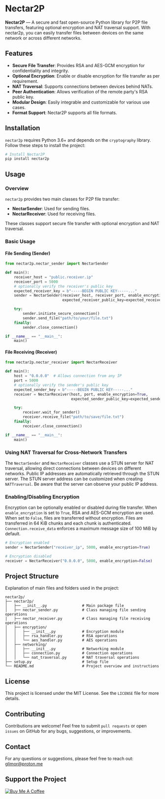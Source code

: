 
# Nectar2P

**Nectar2P** — A secure and fast open-source Python library for P2P file transfers, featuring optional encryption and NAT traversal support. With nectar2p, you can easily transfer files between devices on the same network or across different networks.

## Features

- **Secure File Transfer**: Provides RSA and AES-GCM encryption for confidentiality and integrity.
- **Optional Encryption**: Enable or disable encryption for file transfer as per requirement.
- **NAT Traversal**: Supports connections between devices behind NATs.
- **Peer Authentication**: Allows verification of the remote party's RSA public key.
- **Modular Design**: Easily integrable and customizable for various use cases.
- **Format Support**: Nectar2P supports all file formats.

## Installation

`nectar2p` requires Python 3.6+ and depends on the `cryptography` library. Follow these steps to install the project:

```bash
# Install Nectar2P
pip install nectar2p
```

## Usage

### Overview

`nectar2p` provides two main classes for P2P file transfer:
- **NectarSender**: Used for sending files.
- **NectarReceiver**: Used for receiving files.

These classes support secure file transfer with optional encryption and NAT traversal.

### Basic Usage

#### File Sending (Sender)

```python
from nectar2p.nectar_sender import NectarSender

def main():
    receiver_host = "public.receiver.ip"
    receiver_port = 5000
    # optionally verify the receiver's public key
    expected_receiver_key = b"-----BEGIN PUBLIC KEY-----..."
    sender = NectarSender(receiver_host, receiver_port, enable_encryption=True,
                          expected_receiver_public_key=expected_receiver_key)

    try:
        sender.initiate_secure_connection()
        sender.send_file("path/to/your/file.txt")
    finally:
        sender.close_connection()

if __name__ == "__main__":
    main()
```

#### File Receiving (Receiver)

```python
from nectar2p.nectar_receiver import NectarReceiver

def main():
    host = "0.0.0.0"  # Allows connection from any IP
    port = 5000
    # optionally verify the sender's public key
    expected_sender_key = b"-----BEGIN PUBLIC KEY-----..."
    receiver = NectarReceiver(host, port, enable_encryption=True,
                              expected_sender_public_key=expected_sender_key)

    try:
        receiver.wait_for_sender()
        receiver.receive_file("path/to/save/file.txt")
    finally:
        receiver.close_connection()

if __name__ == "__main__":
    main()
```

### Using NAT Traversal for Cross-Network Transfers

The `NectarSender` and `NectarReceiver` classes use a STUN server for NAT traversal, allowing direct connections between devices on different networks. Public IP addresses are automatically retrieved through the STUN server.
The STUN server address can be customized when creating `NATTraversal`. Be aware that the server can observe your public IP address.

### Enabling/Disabling Encryption

Encryption can be optionally enabled or disabled during file transfer. When `enable_encryption` is set to `True`, RSA and AES-GCM encryption are used. When set to `False`, files are transferred without encryption. Files are transferred in 64&nbsp;KiB chunks and each chunk is authenticated. `Connection.receive_data` enforces a maximum message size of 100&nbsp;MiB by default.

```python
# Encryption enabled
sender = NectarSender("receiver_ip", 5000, enable_encryption=True)

# Encryption disabled
receiver = NectarReceiver("0.0.0.0", 5000, enable_encryption=False)
```

## Project Structure

Explanation of main files and folders used in the project:

```
nectar2p/
├── nectar2p/
│   ├── __init__.py                # Main package file
│   ├── nectar_sender.py           # Class managing file sending operations
│   ├── nectar_receiver.py         # Class managing file receiving operations
│   ├── encryption/
│   │   ├── __init__.py            # Encryption module
│   │   ├── rsa_handler.py         # RSA operations
│   │   └── aes_handler.py         # AES operations
│   ├── networking/
│   │   ├── __init__.py            # Networking module
│   │   ├── connection.py          # Connection operations
│   │   └── nat_traversal.py       # NAT traversal operations
├── setup.py                       # Setup file
└── README.md                      # Project overview and instructions
```

## License

This project is licensed under the MIT License. See the `LICENSE` file for more details.

## Contributing

Contributions are welcome! Feel free to submit `pull requests` or open `issues` on GitHub for any bugs, suggestions, or improvements.

## Contact

For any questions or suggestions, please feel free to reach out: [glimor@proton.me](mailto:glimor@proton.me)

## Support the Project

[![Buy Me A Coffee](https://cdn.buymeacoffee.com/buttons/v2/default-yellow.png)](https://www.buymeacoffee.com/glimor)
